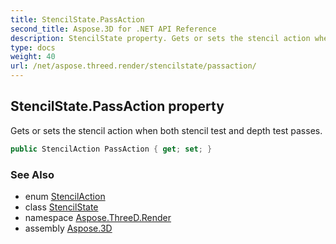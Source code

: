 ```yaml
---
title: StencilState.PassAction
second_title: Aspose.3D for .NET API Reference
description: StencilState property. Gets or sets the stencil action when both stencil test and depth test passes
type: docs
weight: 40
url: /net/aspose.threed.render/stencilstate/passaction/
---
```

## StencilState.PassAction property

Gets or sets the stencil action when both stencil test and depth test passes.

```csharp
public StencilAction PassAction { get; set; }
```

### See Also

* enum [StencilAction](../../stencilaction/)
* class [StencilState](../)
* namespace [Aspose.ThreeD.Render](../../../aspose.threed.render/)
* assembly [Aspose.3D](../../../)


